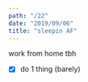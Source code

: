 ```yaml
---
path: "/22"
date: "2019/09/06"
title: "sleepin AF"
---
```


work from home tbh

- [x] do 1 thing (barely)
